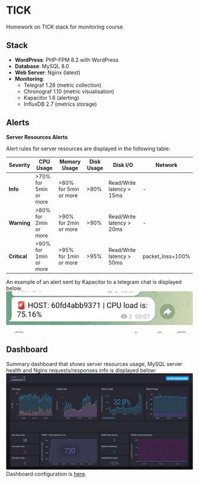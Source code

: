 # TICK

Homework on TICK stack for monitoring course
## Stack

- **WordPress**: PHP-FPM 8.2 with WordPress
- **Database**: MySQL 8.0
- **Web Server**: Nginx (latest)
- **Monitoring**:
  - Telegraf 1.28 (metric collection)
  - Chronograf 1.10 (metric visualisation)
  - Kapacitor 1.6 (alerting)
  - InfluxDB 2.7 (metrics storage)

## Alerts

**Server Resources Alerts**

Alert rules for server resources are displayed in the following table:

| Severity | CPU Usage | Memory Usage | Disk Usage | Disk I/O | Network |
|---|---|---|---|---|---|
| **Info** |  >70% for 5min or more | >80% for 5min or more | >80% | Read/Write latency > 15ms | -
| **Warning** | >80% for 2min or more | >90% for 2min or more | >90% | Read/Write latency > 20ms | -
| **Critical** | >90% for 1min or more | >95% for 1min or more | >95% | Read/Write latency > 50ms | packet_loss=100%

An example of an alert sent by Kapacitor to a telegram chat is displayed below.
![Alert](docs/alert.jpg)

## Dashboard

Summary dashboard that shows server resources usage, MySQL server health and Nginx requests/responses info is displayed below:
![Dashboard](docs/dashboard.png)
Dashboard configuration is [here](dashboard.json).
